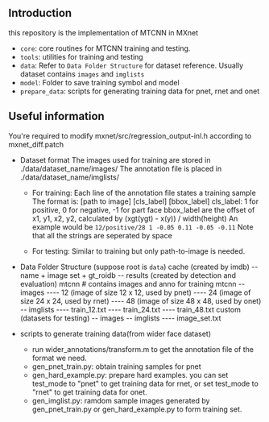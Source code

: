 ## Introduction
this repository is the implementation of MTCNN in MXnet
* `core`: core routines for MTCNN training and testing.
* `tools`: utilities for training and testing
* `data`: Refer to `Data Folder Structure` for dataset reference. Usually dataset contains `images` and `imglists` 
* `model`: Folder to save training symbol and model
* `prepare_data`: scripts for generating training data for pnet, rnet and onet 

## Useful information
You're required to modify mxnet/src/regression_output-inl.h according to mxnet_diff.patch 

* Dataset format
The images used for training are stored in ./data/dataset_name/images/ 
The annotation file is placed in ./data/dataset_name/imglists/

    * For training:
    Each line of the annotation file states a training sample
    The format is:
    [path to image] [cls_label] [bbox_label]
    cls_label: 1 for positive, 0 for negative, -1 for part face
    bbox_label are the offset of x1, y1, x2, y2, calculated by (xgt(ygt) - x(y)) / width(height)
    An example would be `12/positive/28 1 -0.05 0.11 -0.05 -0.11`
    Note that all the strings are seperated by space

    * For testing:
    Similar to training but only path-to-image is needed. 

* Data Folder Structure (suppose root is `data`)
cache (created by imdb)
-- name + image set + gt_roidb
-- results (created by detection and evaluation)
mtcnn # contains images and anno for training mtcnn
-- images
---- 12 (image of size 12 x 12, used by pnet)
---- 24 (image of size 24 x 24, used by rnet)
---- 48 (image of size 48 x 48, used by onet)
-- imglists 
---- train_12.txt
---- train_24.txt
---- train_48.txt
custom (datasets for testing) 
-- images
-- imglists
---- image_set.txt

* scripts to generate training data(from wider face dataset)
    * run wider_annotations/transform.m to get the annotation file of the format we need.
    * gen_pnet_train.py: obtain training samples for pnet
    * gen_hard_example.py: prepare hard examples. 
	you can set test_mode to "pnet" to get training data for rnet,
	or set test_mode to "rnet" to get training data for onet.
    * gen_imglist.py: ramdom sample images generated by gen_pnet_train.py or gen_hard_example.py to form training set.
 
	
    

  







 
